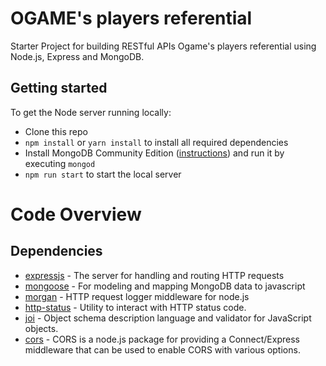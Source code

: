 # OGAME's players referential

Starter Project for building RESTful APIs Ogame's players referential using Node.js, Express and MongoDB.

## Getting started

To get the Node server running locally:

- Clone this repo
- `npm install` or `yarn install` to install all required dependencies
- Install MongoDB Community Edition ([instructions](https://docs.mongodb.com/manual/installation/#tutorials)) and run it by executing `mongod`
- `npm run start` to start the local server


# Code Overview

## Dependencies

- [expressjs](https://github.com/expressjs/express) - The server for handling and routing HTTP requests
- [mongoose](https://github.com/Automattic/mongoose) - For modeling and mapping MongoDB data to javascript
- [morgan](https://github.com/expressjs/morgan) - HTTP request logger middleware for node.js
- [http-status](https://github.com/wdavidw/node-http-status) - Utility to interact with HTTP status code.
- [joi](github.com/hapijs/joi) - Object schema description language and validator for JavaScript objects.
- [cors](github.com/expressjs/cors) - CORS is a node.js package for providing a Connect/Express middleware that can be used to enable CORS with various options.
